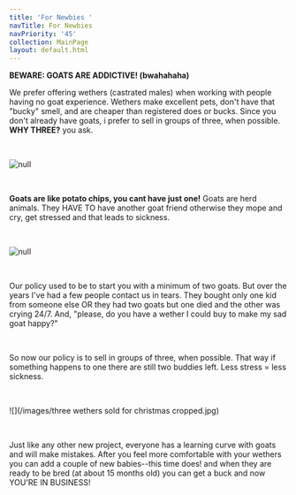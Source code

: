 ```yaml
---
title: 'For Newbies '
navTitle: For Newbies
navPriority: '45'
collection: MainPage
layout: default.html
---
```

**BEWARE: GOATS ARE ADDICTIVE! (bwahahaha)**

We prefer offering wethers (castrated males) when working with people having no goat experience.  Wethers make excellent pets, don't have that "bucky" smell, and are cheaper than registered does or bucks. Since you don't already have goats, i prefer to sell in groups of three, when possible. **WHY THREE?** you ask. 

<br />

![null](/images/sam_2409.jpg)

<br />

**Goats are like potato chips, you cant have just one!** Goats are herd animals. They HAVE TO have another goat friend otherwise they mope and cry, get stressed and that leads to sickness. 

<br />

![null]()

<br />

Our policy used to be to start you with a minimum of two goats.  But over the years I've had a few people contact us in tears. They bought only one kid from someone else OR they had two goats but one died and the other was crying 24/7. And, "please, do you have a wether I could buy to make my sad goat happy?" 

<br />

So now our policy is to sell in groups of three, when possible.  That way if something happens to one there are still two buddies left.  Less stress = less sickness.

<br />

![](/images/three wethers sold for christmas cropped.jpg)

<br />

Just like any other new project, everyone has a learning curve with goats and will make mistakes. After you feel more comfortable with your wethers you can add a couple of new babies--this time does!  and when they are ready to be bred (at about 15 months old) you can get a buck and now YOU'RE IN BUSINESS!
